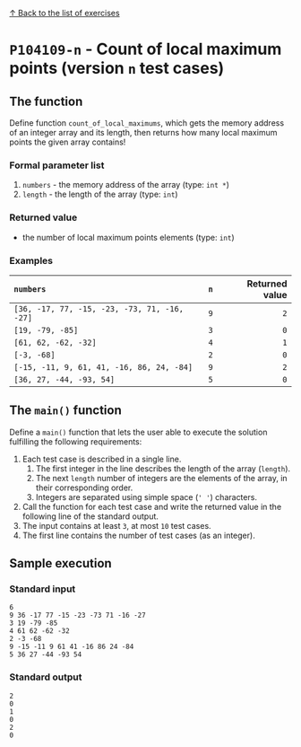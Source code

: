 
[↑ Back to the list of exercises](./README.md)

# `P104109-n` - Count of local maximum points (version `n` test cases)

## The function

Define function `count_of_local_maximums`, which gets the memory address of an integer array and its length, then returns how many local maximum points the given array contains!

### Formal parameter list
         
1. `numbers` - the memory address of the array (type: `int *`)
1. `length` - the length of the array (type: `int`)


### Returned value

* the number of local maximum points elements (type: `int`)

### Examples

| `numbers` | `n` | Returned value | 
| :--- | ---: | ---: | 
| `[36, -17, 77, -15, -23, -73, 71, -16, -27]` | `9` | `2` |
| `[19, -79, -85]` | `3` | `0` |
| `[61, 62, -62, -32]` | `4` | `1` |
| `[-3, -68]` | `2` | `0` |
| `[-15, -11, 9, 61, 41, -16, 86, 24, -84]` | `9` | `2` |
| `[36, 27, -44, -93, 54]` | `5` | `0` |

## The `main()` function

Define a `main()` function that lets the user able to execute the solution fulfilling the following requirements:

1. Each test case is described in a single line.
    1. The first integer in the line describes the length of the array (`length`).
    1. The next `length` number of integers are the elements of the array, in their corresponding order.
    1. Integers are separated using simple space (`' '`) characters.
1. Call the function for each test case and write the returned value in the following line of the standard output.
1. The input contains at least `3`, at most `10` test cases.
1. The first line contains the number of test cases (as an integer).

## Sample execution

### Standard input

```
6
9 36 -17 77 -15 -23 -73 71 -16 -27
3 19 -79 -85
4 61 62 -62 -32
2 -3 -68
9 -15 -11 9 61 41 -16 86 24 -84
5 36 27 -44 -93 54
```

### Standard output

```
2
0
1
0
2
0
```